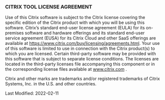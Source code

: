 ### CITRIX TOOL LICENSE AGREEMENT

Use of this Citrix software is subject to the Citrix license covering the specific edition of the Citrix product with which you will be using this software. Citrix’s standard end-user license agreement (EULA) for its on-premises software and hardware offerings and its standard end-user service agreement (EUSA) for its Citrix Cloud and other SaaS offerings are available at https://www.citrix.com/buy/licensing/agreements.html. Your use of this software is limited to use in connection with the Citrix product(s) to which you are licensed. 
Certain third-party software may be provided with this software that is subject to separate license conditions. The licenses are located in the third-party licenses file accompanying this component or in the corresponding license files available at www.citrix.com .

Citrix and other marks are trademarks and/or registered trademarks of Citrix Systems, Inc. in the U.S. and other countries.

Last Modified: 2022-02-11
